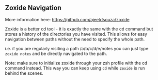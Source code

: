 ## Zoxide Navigation

More information here:
https://github.com/ajeetdsouza/zoxide

Zoxide is a better cd tool - it is exactly the same with the cd command but stores a history
of the directories you have visited. This allows for easy navigation between paths without
the need to specify the whole path.

i.e. if you are regularly visiting a path /a/b/c/d/e/notes you can just type
`zoxide notes` and be directly navigated to the path. 

Note: make sure to initialize zoxide through your zsh profile with the cd command instead. This way
you can keep using `cd` while `zoxide` is run behind the scenes.
